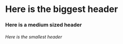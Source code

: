 # Here is the biggest header

### Here is a medium sized header

###### Here is the smallest header
